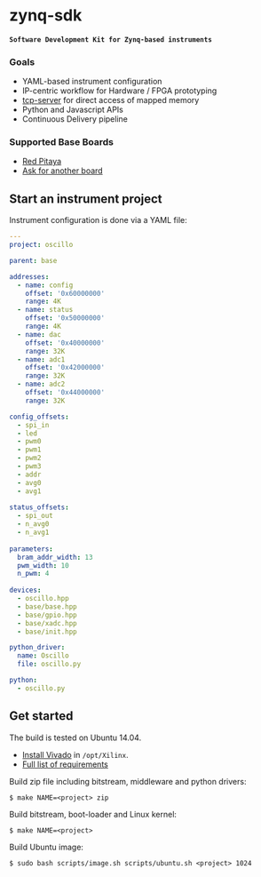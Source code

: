 # zynq-sdk

#### `Software Development Kit for Zynq-based instruments`

### Goals

* YAML-based instrument configuration
* IP-centric workflow for Hardware / FPGA prototyping
* [tcp-server](https://github.com/Koheron/tcp-server) for direct access of mapped memory
* Python and Javascript APIs
* Continuous Delivery pipeline

###  Supported Base Boards

* [Red Pitaya](http://redpitaya.com)
* [Ask for another board](https://github.com/Koheron/zynq-sdk/issues/new)

## Start an instrument project

Instrument configuration is done via a YAML file:

```yaml
---
project: oscillo

parent: base 

addresses:
  - name: config
    offset: '0x60000000'
    range: 4K
  - name: status
    offset: '0x50000000'
    range: 4K
  - name: dac
    offset: '0x40000000'
    range: 32K
  - name: adc1
    offset: '0x42000000'
    range: 32K
  - name: adc2
    offset: '0x44000000'
    range: 32K

config_offsets:
  - spi_in
  - led
  - pwm0
  - pwm1
  - pwm2
  - pwm3
  - addr
  - avg0
  - avg1
  
status_offsets:
  - spi_out
  - n_avg0
  - n_avg1
  
parameters:
  bram_addr_width: 13
  pwm_width: 10
  n_pwm: 4
  
devices:
  - oscillo.hpp
  - base/base.hpp
  - base/gpio.hpp
  - base/xadc.hpp
  - base/init.hpp

python_driver:
  name: Oscillo
  file: oscillo.py 

python:
  - oscillo.py
```


## Get started

The build is tested on Ubuntu 14.04.
* [Install Vivado](https://github.com/Koheron/zynq-sdk/issues/37) in `/opt/Xilinx`.
* [Full list of requirements](https://github.com/Koheron/zynq-sdk/issues/4)

Build zip file including bitstream, middleware and python drivers:
```
$ make NAME=<project> zip
```

Build bitstream, boot-loader and Linux kernel:
```
$ make NAME=<project>
```

Build Ubuntu image:
```
$ sudo bash scripts/image.sh scripts/ubuntu.sh <project> 1024
```
